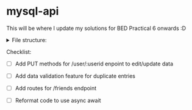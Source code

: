# mysql-api

This will be where I update my solutions for BED Practical 6 onwards :D

<details>
<summary>
    File structure:
    <br>
</summary>
<br>
    mysql-api/
    ┣ src/
    ┃ ┣ api/
    ┃ ┃ ┣ controller/
    ┃ ┃ ┃ ┗ userController.js
    ┃ ┃ ┣ middleware/
    ┃ ┃ ┃ ┣ friendRouter.js
    ┃ ┃ ┃ ┗ userRouter.js
    ┃ ┃ ┣ model/
    ┃ ┃ ┃ ┗ user.js
    ┃ ┃ ┗ routes/
    ┃ ┃   ┗ user.js
    ┃ ┣ config/
    ┃ ┃ ┗ dbConfig.js
    ┃ ┗ server.js
    ┣ .env
    ┣ .gitignore
    ┣ package.json
    ┣ README.md
    ┗ yarn.lock
</details>

Checklist:

- [ ] Add PUT methods for /user/:userid enpoint to edit/update data 
- [ ] Add data validation feature for duplicate entries
- [ ] Add routes for /friends endpoint
- [ ] Reformat code to use async await










